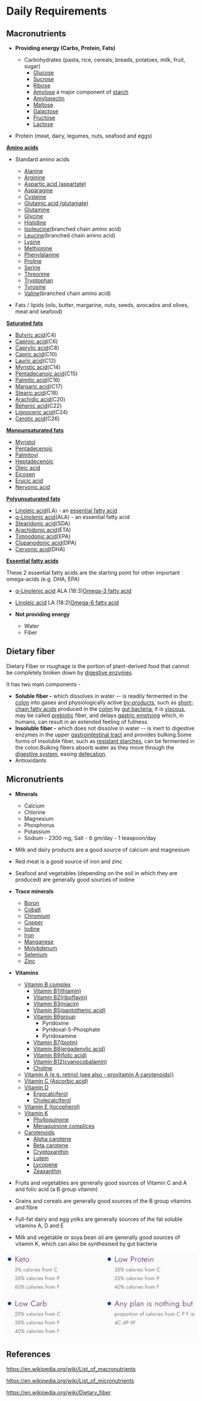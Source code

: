 # Daily Requirements

## Macronutrients

- **Providing energy (Carbs, Protein, Fats)**
    - Carbohydrates (pasta, rice, cereals, breads, potatoes, milk, fruit, sugar)
        - [Glucose](https://en.wikipedia.org/wiki/Glucose)
        - [Sucrose](https://en.wikipedia.org/wiki/Sucrose)
        - [Ribose](https://en.wikipedia.org/wiki/Ribose)
        - [Amylose](https://en.wikipedia.org/wiki/Amylose) a major component of [starch](https://en.wikipedia.org/wiki/Starch)
        - [Amylopectin](https://en.wikipedia.org/wiki/Amylopectin)
        - [Maltose](https://en.wikipedia.org/wiki/Maltose)
        - [Galactose](https://en.wikipedia.org/wiki/Galactose)
        - [Fructose](https://en.wikipedia.org/wiki/Fructose)
        - [Lactose](https://en.wikipedia.org/wiki/Lactose)

- Protein (meat, dairy, legumes, nuts, seafood and eggs)

[**Amino acids**](https://en.wikipedia.org/wiki/Amino_acids)

- Standard amino acids
    - [Alanine](https://en.wikipedia.org/wiki/Alanine)
    - [Arginine](https://en.wikipedia.org/wiki/Arginine)
    - [Aspartic acid (aspartate)](https://en.wikipedia.org/wiki/Aspartic_acid)
    - [Asparagine](https://en.wikipedia.org/wiki/Asparagine)
    - [Cysteine](https://en.wikipedia.org/wiki/Cysteine)
    - [Glutamic acid (glutamate)](https://en.wikipedia.org/wiki/Glutamic_acid)
    - [Glutamine](https://en.wikipedia.org/wiki/Glutamine)
    - [Glycine](https://en.wikipedia.org/wiki/Glycine)
    - [Histidine](https://en.wikipedia.org/wiki/Histidine)
    - [Isoleucine](https://en.wikipedia.org/wiki/Isoleucine)(branched chain amino acid)
    - [Leucine](https://en.wikipedia.org/wiki/Leucine)(branched chain amino acid)
    - [Lysine](https://en.wikipedia.org/wiki/Lysine)
    - [Methionine](https://en.wikipedia.org/wiki/Methionine)
    - [Phenylalanine](https://en.wikipedia.org/wiki/Phenylalanine)
    - [Proline](https://en.wikipedia.org/wiki/Proline)
    - [Serine](https://en.wikipedia.org/wiki/Serine)
    - [Threonine](https://en.wikipedia.org/wiki/Threonine)
    - [Tryptophan](https://en.wikipedia.org/wiki/Tryptophan)
    - [Tyrosine](https://en.wikipedia.org/wiki/Tyrosine)
    - [Valine](https://en.wikipedia.org/wiki/Valine)(branched chain amino acid)

- Fats / lipids (oils, butter, margarine, nuts, seeds, avocados and olives, meat and seafood)

[**Saturated fats**](https://en.wikipedia.org/wiki/Saturated_fats)

- [Butyric acid](https://en.wikipedia.org/wiki/Butyric_acid)(C4)
- [Caproic acid](https://en.wikipedia.org/wiki/Caproic_acid)(C6)
- [Caprylic acid](https://en.wikipedia.org/wiki/Caprylic_acid)(C8)
- [Capric acid](https://en.wikipedia.org/wiki/Capric_acid)(C10)
- [Lauric acid](https://en.wikipedia.org/wiki/Lauric_acid)(C12)
- [Myristic acid](https://en.wikipedia.org/wiki/Myristic_acid)(C14)
- [Pentadecanoic acid](https://en.wikipedia.org/wiki/Pentadecanoic_acid)(C15)
- [Palmitic acid](https://en.wikipedia.org/wiki/Palmitic_acid)(C16)
- [Margaric acid](https://en.wikipedia.org/wiki/Margaric_acid)(C17)
- [Stearic acid](https://en.wikipedia.org/wiki/Stearic_acid)(C18)
- [Arachidic acid](https://en.wikipedia.org/wiki/Arachidic_acid)(C20)
- [Behenic acid](https://en.wikipedia.org/wiki/Behenic_acid)(C22)
- [Lignoceric acid](https://en.wikipedia.org/wiki/Lignoceric_acid)(C24)
- [Cerotic acid](https://en.wikipedia.org/wiki/Cerotic_acid)(C26)

[**Monounsaturated fats**](https://en.wikipedia.org/wiki/Monounsaturated_fats)

- [Myristol](https://en.wikipedia.org/wiki/Myristol)
- [Pentadecenoic](https://en.wikipedia.org/wiki/Pentadecenoic)
- [Palmitoyl](https://en.wikipedia.org/wiki/Palmitoyl)
- [Heptadecenoic](https://en.wikipedia.org/wiki/Heptadecenoic)
- [Oleic acid](https://en.wikipedia.org/wiki/Oleic_acid)
- [Eicosen](https://en.wikipedia.org/wiki/Eicosen)
- [Erucic acid](https://en.wikipedia.org/wiki/Erucic_acid)
- [Nervonic acid](https://en.wikipedia.org/wiki/Nervonic_acid)

[**Polyunsaturated fats**](https://en.wikipedia.org/wiki/Polyunsaturated_fats)

- [Linoleic acid](https://en.wikipedia.org/wiki/Linoleic_acid)(LA) - an [essential fatty acid](https://en.wikipedia.org/wiki/Essential_fatty_acid)
- [α-Linolenic acid](https://en.wikipedia.org/wiki/%CE%91-Linolenic_acid)(ALA) - an essential fatty acid
- [Stearidonic acid](https://en.wikipedia.org/wiki/Stearidonic_acid)(SDA)
- [Arachidonic acid](https://en.wikipedia.org/wiki/Arachidonic_acid)(ETA)
- [Timnodonic acid](https://en.wikipedia.org/wiki/Timnodonic_acid)(EPA)
- [Clupanodonic acid](https://en.wikipedia.org/wiki/Clupanodonic_acid)(DPA)
- [Cervonic acid](https://en.wikipedia.org/wiki/Cervonic_acid)(DHA)

[**Essential fatty acids**](https://en.wikipedia.org/wiki/Essential_fatty_acids)

These 2 essential fatty acids are the starting point for other important omega-acids (e.g. DHA, EPA)

- [α-Linolenic acid](https://en.wikipedia.org/wiki/%CE%91-Linolenic_acid) ALA (18:3)[Omega-3 fatty acid](https://en.wikipedia.org/wiki/Omega-3_fatty_acid)
- [Linoleic acid](https://en.wikipedia.org/wiki/Linoleic_acid) LA (18:2)[Omega-6 fatty acid](https://en.wikipedia.org/wiki/Omega-6_fatty_acid)

- **Not providing energy**
    - Water
    - Fiber

## Dietary fiber

Dietary Fiber or roughage is the portion of plant-derived food that cannot be completely broken down by [digestive enzymes](https://en.wikipedia.org/wiki/Digestive_enzyme).

It has two main components -

- **Soluble fiber -** which dissolves in water -- is readily fermented in the [colon](https://en.wikipedia.org/wiki/Colon_(anatomy)) into gases and physiologically active [by-products](https://en.wikipedia.org/wiki/By-product), such as [short-chain fatty acids](https://en.wikipedia.org/wiki/Short-chain_fatty_acid) produced in the [colon](https://en.wikipedia.org/wiki/Colon_(anatomy)) by [gut bacteria](https://en.wikipedia.org/wiki/Gut_flora); it is [viscous](https://en.wikipedia.org/wiki/Viscous), may be called [prebiotic](https://en.wikipedia.org/wiki/Prebiotic_(nutrition)) fiber, and delays [gastric emptying](https://en.wikipedia.org/wiki/Stomach#Function) which, in humans, can result in an extended feeling of fullness.
- **Insoluble fiber -** which does not dissolve in water -- is inert to digestive enzymes in the upper [gastrointestinal tract](https://en.wikipedia.org/wiki/Gastrointestinal_tract) and provides bulking.Some forms of insoluble fiber, such as [resistant starches](https://en.wikipedia.org/wiki/Resistant_starch), can be fermented in the colon.Bulking fibers absorb water as they move through the [digestive system](https://en.wikipedia.org/wiki/Digestive_system), easing [defecation](https://en.wikipedia.org/wiki/Defecation).
- Antioxidants

## Micronutrients

- **Minerals**
    - Calcium
    - Chlorine
    - Magnesium
    - Phosphorus
    - Potassium
    - Sodium - 2300 mg, Salt - 6 gm/day - 1 teaspoon/day

- Milk and dairy products are a good source of calcium and magnesium
- Red meat is a good source of iron and zinc
- Seafood and vegetables (depending on the soil in which they are produced) are generally good sources of iodine

- **Trace minerals**
    - [Boron](https://en.wikipedia.org/wiki/Boron)
    - [Cobalt](https://en.wikipedia.org/wiki/Cobalt)
    - [Chromium](https://en.wikipedia.org/wiki/Chromium)
    - [Copper](https://en.wikipedia.org/wiki/Copper_in_health)
    - [Iodine](https://en.wikipedia.org/wiki/Iodine)
    - [Iron](https://en.wikipedia.org/wiki/Iron)
    - [Manganese](https://en.wikipedia.org/wiki/Manganese)
    - [Molybdenum](https://en.wikipedia.org/wiki/Molybdenum)
    - [Selenium](https://en.wikipedia.org/wiki/Selenium)
    - [Zinc](https://en.wikipedia.org/wiki/Zinc)

- **Vitamins**
    - [Vitamin B complex](https://en.wikipedia.org/wiki/Vitamin_B_complex)
        - [Vitamin B1(thiamin)](https://en.wikipedia.org/wiki/Vitamin_B1)
        - [Vitamin B2(riboflavin)](https://en.wikipedia.org/wiki/Vitamin_B2)
        - [Vitamin B3(niacin)](https://en.wikipedia.org/wiki/Vitamin_B3)
        - [Vitamin B5(pantothenic acid)](https://en.wikipedia.org/wiki/Vitamin_B5)
        - [Vitamin B6group](https://en.wikipedia.org/wiki/Vitamin_B6):
            - Pyridoxine
            - Pyridoxal-5-Phosphate
            - Pyridoxamine
        - [Vitamin B7(biotin)](https://en.wikipedia.org/wiki/Biotin)
        - [Vitamin B8(ergadenylic acid)](https://en.wikipedia.org/wiki/Ergadenylic_acid)
        - [Vitamin B9(folic acid)](https://en.wikipedia.org/wiki/Folic_acid)
        - [Vitamin B12(cyanocobalamin)](https://en.wikipedia.org/wiki/Vitamin_B12)
        - [Choline](https://en.wikipedia.org/wiki/Choline)
    - [Vitamin A (e.g. retinol (see also - provitamin A carotenoids))](https://en.wikipedia.org/wiki/Vitamin_A)
    - [Vitamin C (Ascorbic acid)](https://en.wikipedia.org/wiki/Vitamin_C)
    - [Vitamin D](https://en.wikipedia.org/wiki/Vitamin_D)
        - [Ergocalciferol](https://en.wikipedia.org/wiki/Ergocalciferol)
        - [Cholecalciferol](https://en.wikipedia.org/wiki/Cholecalciferol)
    - [Vitamin E (tocopherol)](https://en.wikipedia.org/wiki/Vitamin_E)
    - [Vitamin K](https://en.wikipedia.org/wiki/Vitamin_K)
        - [Phylloquinone](https://en.wikipedia.org/wiki/Phylloquinone)
        - [Menaquinone complices](https://en.wikipedia.org/w/index.php?title=Menaquinone_complices&action=edit&redlink=1)
    - [Carotenoids](https://en.wikipedia.org/wiki/Carotenoid)
        - [Alpha carotene](https://en.wikipedia.org/wiki/Alpha_carotene)
        - [Beta carotene](https://en.wikipedia.org/wiki/Beta_carotene)
        - [Cryptoxanthin](https://en.wikipedia.org/wiki/Cryptoxanthin)
        - [Lutein](https://en.wikipedia.org/wiki/Lutein)
        - [Lycopene](https://en.wikipedia.org/wiki/Lycopene)
        - [Zeaxanthin](https://en.wikipedia.org/wiki/Zeaxanthin)

- Fruits and vegetables are generally good sources of Vitamin C and A and folic acid (a B group vitamin)
- Grains and cereals are generally good sources of the B group vitamins and fibre
- Full-fat dairy and egg yolks are generally sources of the fat soluble vitamins A, D and E
- Milk and vegetable or soya bean oil are generally good sources of vitamin K, which can also be synthesised by gut bacteria

![image](../../../media/Nutrition_Daily-Requirements-image1.jpg)

## References

https://en.wikipedia.org/wiki/List_of_macronutrients

https://en.wikipedia.org/wiki/List_of_micronutrients

https://en.wikipedia.org/wiki/Dietary_fiber
